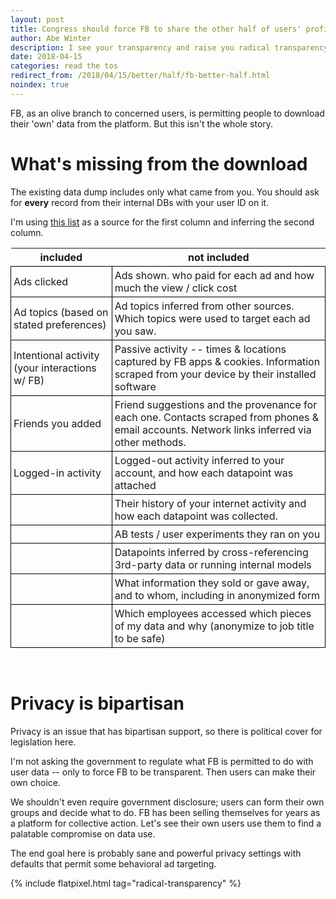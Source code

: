 ```yaml
---
layout: post
title: Congress should force FB to share the other half of users' profiles
author: Abe Winter
description: I see your transparency and raise you radical transparency
date: 2018-04-15
categories: read the tos
redirect_from: /2018/04/15/better/half/fb-better-half.html
noindex: true
---
```


FB, as an olive branch to concerned users, is permitting people to download their 'own' data from the platform. But this isn't the whole story.

# What's missing from the download

The existing data dump includes only what came from you. You should ask for **every** record from their internal DBs with your user ID on it.

I'm using [this list](https://www.facebook.com/help/405183566203254/) as a source for the first column and inferring the second column.

<style>
table {border-collapse:collapse;}
td {border: solid 1px black; padding:4px;}
</style>

| included | not included |
|---|---|
| Ads clicked | Ads shown. who paid for each ad and how much the view / click cost |
| Ad topics (based on stated preferences) | Ad topics inferred from other sources. Which topics were used to target each ad you saw. |
| Intentional activity (your interactions w/ FB) | Passive activity -- times & locations captured by FB apps & cookies. Information scraped from your device by their installed software |
| Friends you added | Friend suggestions and the provenance for each one. Contacts scraped from phones & email accounts. Network links inferred via other methods. |
| Logged-in activity | Logged-out activity inferred to your account, and how each datapoint was attached |
| | Their history of your internet activity and how each datapoint was collected. |
| | AB tests / user experiments they ran on you |
| | Datapoints inferred by cross-referencing 3rd-party data or running internal models |
| | What information they sold or gave away, and to whom, including in anonymized form |
| | Which employees accessed which pieces of my data and why (anonymize to job title to be safe) |

<br>

# Privacy is bipartisan

Privacy is an issue that has bipartisan support, so there is political cover for legislation here.

I'm not asking the government to regulate what FB is permitted to do with user data -- only to force FB to be transparent. Then users can make their own choice.

We shouldn't even require government disclosure; users can form their own groups and decide what to do. FB has been selling themselves for years as a platform for collective action. Let's see their own users use them to find a palatable compromise on data use.

The end goal here is probably sane and powerful privacy settings with defaults that permit some behavioral ad targeting.

{% include flatpixel.html tag="radical-transparency" %}
